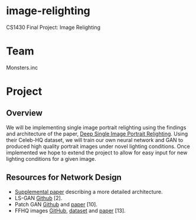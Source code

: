 # image-relighting

CS1430 Final Project: Image Relighting

# Team

Monsters.inc

# Project

## Overview
We will be implementing single image portrait relighting using the findings and architecture
of the paper, [Deep Single Image Portrait Relighting](https://zhhoper.github.io/dpr.html).
Using their Celeb-HQ dataset, we will train our own neural network and GAN to produced high quality
portrait images under novel lighting conditions. Once implemented we hope to extend the project
to allow for easy input for new lighting conditions for a given image.

## Resources for Network Design
* [Supplemental paper](https://zhhoper.github.io/paper/zhou_ICCV_2019_DPR_sup.pdf) describing a more
detailed architecture.
* LS-GAN [Github](https://zhhoper.github.io/paper/zhou_ICCV2019_D) [2].
* Patch GAN [Github](https://github.com/phillipi/pix2pix) and [paper](https://arxiv.org/pdf/1611.07004.pdf) [10].
* FFHQ images [GitHub](https://github.com/NVlabs/stylegan), [dataset](https://github.com/NVlabs/ffhq-dataset)
and [paper](https://arxiv.org/pdf/1812.04948.pdf) [13].